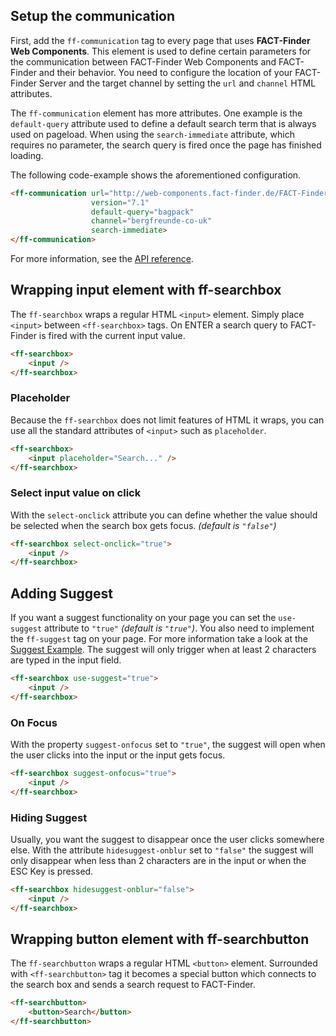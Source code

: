 ## Setup the communication
First, add the `ff-communication` tag to every page that uses
**FACT-Finder Web Components**. This element is used to define certain
parameters for the communication between FACT-Finder Web Components and FACT-Finder
and their behavior. You need to configure the location of your
FACT-Finder Server and the target channel by setting the `url` and
`channel` HTML attributes.

The `ff-communication` element has more attributes. One example is the
`default-query` attribute used to define a default search term that is
always used on pageload. When using the `search-immediate` attribute,
which requires no parameter, the search query is fired once the page has
finished loading.

The following code-example shows the aforementioned configuration.

```html
<ff-communication url="http://web-components.fact-finder.de/FACT-Finder7.1-Demoshop"
                  version="7.1"
                  default-query="bagpack"
                  channel="bergfreunde-co-uk"
                  search-immediate>
</ff-communication>
```
For more information, see the [API reference](/api/3.0/ff-searchbox#tab=api).

## Wrapping input element with ff-searchbox
The `ff-searchbox` wraps a regular HTML `<input>` element. Simply place
`<input>` between `<ff-searchbox>` tags. On ENTER a search query to FACT-Finder
is fired with the current input value.
```html
<ff-searchbox>
    <input />
</ff-searchbox>
```

### Placeholder
Because the `ff-searchbox` does not limit features of HTML it wraps, 
you can use all the standard attributes of `<input>` such as `placeholder`.
```html
<ff-searchbox>
    <input placeholder="Search..." />
</ff-searchbox>
```

### Select input value on click
With the `select-onclick` attribute you can define whether the value
should be selected when the search box gets focus. *(default is `"false"`)*
```html
<ff-searchbox select-onclick="true">
    <input />
</ff-searchbox>

```

## Adding Suggest
If you want a suggest functionality on your page you can set the
`use-suggest` attribute to `"true"` *(default is `"true"`)*. You also need
to implement the `ff-suggest` tag on your page. For more information
take a look at the [Suggest Example](/api/3.0/ff-suggest). The suggest will
only trigger when at least 2 characters are typed in the input field.
```html
<ff-searchbox use-suggest="true">
    <input />
</ff-searchbox>
```

### On Focus
With the property `suggest-onfocus` set to `"true"`, the suggest will
open when the user clicks into the input or the input gets focus.
```html
<ff-searchbox suggest-onfocus="true">
    <input />
</ff-searchbox>
```

### Hiding Suggest
Usually, you want the suggest to disappear once the user clicks
somewhere else. With the attribute `hidesuggest-onblur` set to `"false"`
the suggest will only disappear when less than 2 characters are in the
input or when the ESC Key is pressed.
```html
<ff-searchbox hidesuggest-onblur="false">
    <input />
</ff-searchbox>
```

## Wrapping button element with ff-searchbutton
The `ff-searchbutton` wraps a regular HTML `<button>` element. Surrounded
with `<ff-searchbutton>` tag it becomes a special button which connects
to the search box and sends a search request to FACT-Finder.
```html
<ff-searchbutton>
    <button>Search</button>
</ff-searchbutton>
```
